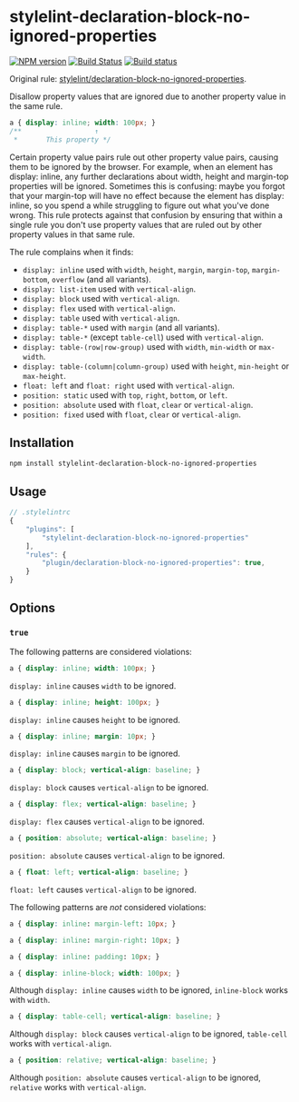 # stylelint-declaration-block-no-ignored-properties

[![NPM version](https://img.shields.io/npm/v/stylelint-declaration-block-no-ignored-properties.svg)](https://www.npmjs.com/package/stylelint-declaration-block-no-ignored-properties)
[![Build Status](https://travis-ci.org/kristerkari/stylelint-declaration-block-no-ignored-properties.svg?branch=master)](https://travis-ci.org/kristerkari/stylelint-declaration-block-no-ignored-properties)
[![Build status](https://ci.appveyor.com/api/projects/status/yajvta1q8v2jimjp/branch/master?svg=true)](https://ci.appveyor.com/project/kristerkari/stylelint-declaration-block-no-ignored-properties/branch/master)

Original rule: [stylelint/declaration-block-no-ignored-properties](https://github.com/stylelint/stylelint/tree/7.13.0/lib/rules/declaration-block-no-ignored-properties).

Disallow property values that are ignored due to another property value in the same rule.

```css
a { display: inline; width: 100px; }
/**                  ↑
 *       This property */
```

Certain property value pairs rule out other property value pairs, causing them to be ignored by the browser. For example, when an element has display: inline, any further declarations about width, height and margin-top properties will be ignored. Sometimes this is confusing: maybe you forgot that your margin-top will have no effect because the element has display: inline, so you spend a while struggling to figure out what you've done wrong. This rule protects against that confusion by ensuring that within a single rule you don't use property values that are ruled out by other property values in that same rule.

The rule complains when it finds:

-   `display: inline` used with `width`, `height`, `margin`, `margin-top`, `margin-bottom`, `overflow` (and all variants).
-   `display: list-item` used with `vertical-align`.
-   `display: block` used with `vertical-align`.
-   `display: flex` used with `vertical-align`.
-   `display: table` used with `vertical-align`.
-   `display: table-*` used with `margin` (and all variants).
-   `display: table-*` (except `table-cell`) used with `vertical-align`.
-   `display: table-(row|row-group)` used with `width`, `min-width` or `max-width`.
-   `display: table-(column|column-group)` used with `height`, `min-height` or `max-height`.
-   `float: left` and `float: right` used with `vertical-align`.
-   `position: static` used with `top`, `right`, `bottom`, or `left`.
-   `position: absolute` used with `float`, `clear` or `vertical-align`.
-   `position: fixed` used with `float`, `clear` or `vertical-align`.

## Installation

```
npm install stylelint-declaration-block-no-ignored-properties
```

## Usage

```js
// .stylelintrc
{
	"plugins": [
		"stylelint-declaration-block-no-ignored-properties"
	],
	"rules": {
		"plugin/declaration-block-no-ignored-properties": true,
	}
}
```

## Options

### `true`

The following patterns are considered violations:

```css
a { display: inline; width: 100px; }
```

`display: inline` causes `width` to be ignored.

```css
a { display: inline; height: 100px; }
```

`display: inline` causes `height` to be ignored.

```css
a { display: inline; margin: 10px; }
```

`display: inline` causes `margin` to be ignored.

```css
a { display: block; vertical-align: baseline; }
```

`display: block` causes `vertical-align` to be ignored.

```css
a { display: flex; vertical-align: baseline; }
```

`display: flex` causes `vertical-align` to be ignored.

```css
a { position: absolute; vertical-align: baseline; }
```

`position: absolute` causes `vertical-align` to be ignored.

```css
a { float: left; vertical-align: baseline; }
```

`float: left` causes `vertical-align` to be ignored.

The following patterns are *not* considered violations:

```css
a { display: inline: margin-left: 10px; }
```

```css
a { display: inline: margin-right: 10px; }
```

```css
a { display: inline: padding: 10px; }
```

```css
a { display: inline-block; width: 100px; }
```

Although `display: inline` causes `width` to be ignored, `inline-block` works with `width`.

```css
a { display: table-cell; vertical-align: baseline; }
```

Although `display: block` causes `vertical-align` to be ignored, `table-cell` works with `vertical-align`.

```css
a { position: relative; vertical-align: baseline; }
```

Although `position: absolute` causes `vertical-align` to be ignored, `relative` works with `vertical-align`.

